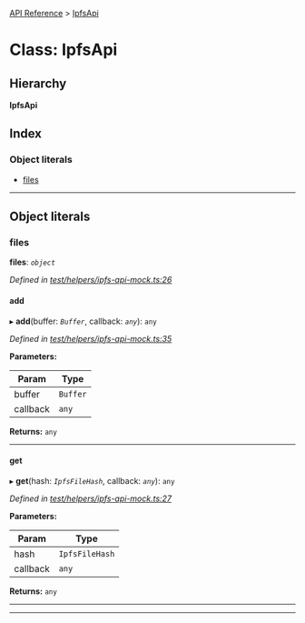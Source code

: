 [API Reference](../README.md) > [IpfsApi](../classes/ipfsapi.md)

# Class: IpfsApi

## Hierarchy

**IpfsApi**

## Index

### Object literals

* [files](ipfsapi.md#files)

---

## Object literals

<a id="files"></a>

###  files

**files**: *`object`*

*Defined in [test/helpers/ipfs-api-mock.ts:26](https://github.com/repux/repux-lib/blob/7768859/test/helpers/ipfs-api-mock.ts#L26)*

<a id="files.add"></a>

####  add

▸ **add**(buffer: *`Buffer`*, callback: *`any`*): `any`

*Defined in [test/helpers/ipfs-api-mock.ts:35](https://github.com/repux/repux-lib/blob/7768859/test/helpers/ipfs-api-mock.ts#L35)*

**Parameters:**

| Param | Type |
| ------ | ------ |
| buffer | `Buffer` |
| callback | `any` |

**Returns:** `any`

___
<a id="files.get"></a>

####  get

▸ **get**(hash: *`IpfsFileHash`*, callback: *`any`*): `any`

*Defined in [test/helpers/ipfs-api-mock.ts:27](https://github.com/repux/repux-lib/blob/7768859/test/helpers/ipfs-api-mock.ts#L27)*

**Parameters:**

| Param | Type |
| ------ | ------ |
| hash | `IpfsFileHash` |
| callback | `any` |

**Returns:** `any`

___

___

